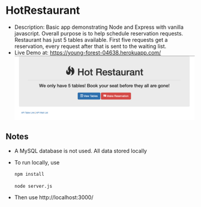 # HotRestaurant

- Description: Basic app demonstrating Node and Express with vanilla javascript. Overall purpose is to help schedule reservation requests. Restaurant has just 5 tables available. First five requests get a reservation, every request after that is sent to the waiting list.
- Live Demo at: https://young-forest-04638.herokuapp.com/
  ![screenshot](./images/hotrestaurant-screenshot.png)

## Notes

- A MySQL database is not used. All data stored locally
- To run locally, use

      npm install

      node server.js

- Then use http://localhost:3000/
